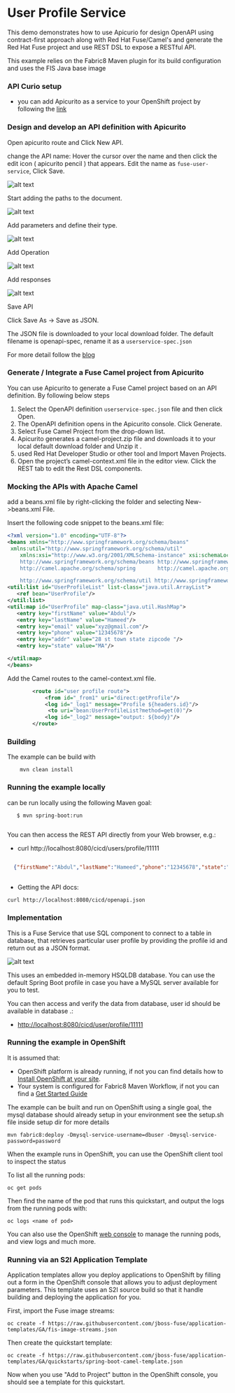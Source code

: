 
# User Profile Service

This demo demonstrates how to use Apicurio for design OpenAPI using contract-first approach along with Red Hat Fuse/Camel's and generate the Red Hat Fuse project and use REST DSL to expose a RESTful API.

This example relies on the Fabric8 Maven plugin for its build configuration and uses the FIS Java base image

### API Curio setup 

- you can add Apicurito as a service to your OpenShift project by following the [link](/setup/adding_apicurito_as_a_service_ocp.md)
  
### Design and develop an API definition with Apicurito

Open apicurito route and Click New API.
                             
change the API name: Hover the cursor over the name and then click the edit icon (  apicurito pencil ) that appears.
Edit the name as ```fuse-user-service```, Click Save.                             

 ![alt text](../images/user-newapi.png "Create the API (service)")

Start adding the paths to the document.

 ![alt text](../images/user-addpath.png "Add Path")


Add parameters and define their type.

 
  ![alt text](../images/user-addparams.png "Add parameters")

Add Operation

 ![alt text](../images/user-operation.png "Add Operation")


Add responses

 ![alt text](../images/user-response.png "Add responses")


Save API 
  
Click Save As → Save as JSON.

The JSON file is downloaded to your local download folder. The default filename is openapi-spec, rename it as a ``userservice-spec.json``

For more detail follow the [blog](https://access.redhat.com/documentation/en-us/red_hat_fuse/7.2/html-single/designing_apis_with_apicurito/index#p_creating_api_create-api-definition)

###  Generate / Integrate a Fuse Camel project from Apicurito

You can use Apicurito to generate a Fuse Camel project based on an API definition. By following below steps

1. Select the OpenAPI definition ```userservice-spec.json``` file and then click Open.  
2. The OpenAPI definition opens in the Apicurito console. Click Generate.
2. Select Fuse Camel Project from the drop-down list.
3. Apicurito generates a camel-project.zip file and downloads it to your local default download folder and Unzip it .
4. used Red Hat Developer Studio or other tool and Import  Maven Projects.
5. Open the project’s camel-context.xml file in the editor view. Click the REST tab to edit the Rest DSL components.


### Mocking the APIs with Apache Camel

add a beans.xml file by right-clicking the folder and selecting New->beans.xml File.

Insert the following code snippet to the beans.xml file:

```xml
<?xml version="1.0" encoding="UTF-8"?>
<beans xmlns="http://www.springframework.org/schema/beans"
 xmlns:util="http://www.springframework.org/schema/util"
    xmlns:xsi="http://www.w3.org/2001/XMLSchema-instance" xsi:schemaLocation="        
    http://www.springframework.org/schema/beans http://www.springframework.org/schema/beans/spring-beans.xsd        
    http://camel.apache.org/schema/spring       http://camel.apache.org/schema/spring/camel-spring.xsd

    http://www.springframework.org/schema/util http://www.springframework.org/schema/util/spring-util.xsd">
<util:list id="UserProfileList" list-class="java.util.ArrayList">
   <ref bean="UserProfile"/>
</util:list>
<util:map id="UserProfile" map-class="java.util.HashMap">
   <entry key="firstName" value="Abdul"/>
   <entry key="lastName" value="Hameed"/>
   <entry key="email" value="xyz@gmail.com"/>
   <entry key="phone" value="12345678"/>
   <entry key="addr" value="28 st town state zipcode "/>
   <entry key="state" value="MA"/>

</util:map>
</beans>
```

Add the Camel routes to the camel-context.xml file.

```xml
        <route id="user profile route">
            <from id="_from1" uri="direct:getProfile"/>
            <log id="_log1" message="Profile ${headers.id}"/>
             <to uri="bean:UserProfileList?method=get(0)"/>
            <log id="_log2" message="output: ${body}"/>
        </route>
```

        

### Building

The example can be build with

```
    mvn clean install

 ```
    
    
### Running the example locally


can be run locally using the following Maven goal:

```
   $ mvn spring-boot:run
    
```
You can then access the REST API directly from your Web browser, e.g.:

   -  curl http://localhost:8080/cicd/users/profile/11111
   
 ```json
   
   {"firstName":"Abdul","lastName":"Hameed","phone":"12345678","state":"MA","addr":"28 st town state zipcode ","email":"xyz@gmail.com"}
   
 ```
  
   - Getting the API docs:
     
    curl http://localhost:8080/cicd/openapi.json
    
### Implementation 
        

This is a Fuse Service that use SQL component to connect to a table in database, that retrieves particular user profile by providing the profile id and return out as a JSON format.

  ![alt text](../images/service1.png "Fuse Service 1")



This uses an embedded in-memory HSQLDB database. You can use the default Spring Boot profile in case you have a MySQL server available for you to test.

You can then access and verify the data from database, user id should be available in database .:


- <http://localhost:8080/cicd/user/profile/11111>   

### Running the example in OpenShift

It is assumed that:
- OpenShift platform is already running, if not you can find details how to [Install OpenShift at your site](https://docs.openshift.com/container-platform/3.3/install_config/index.html).
- Your system is configured for Fabric8 Maven Workflow, if not you can find a [Get Started Guide](https://access.redhat.com/documentation/en/red-hat-jboss-middleware-for-openshift/3/single/red-hat-jboss-fuse-integration-services-20-for-openshift/)

The example can be built and run on OpenShift using a single goal, the mysql database should already setup in your environment see the setup.sh file inside setup dir for more details

   ```
   mvn fabric8:deploy -Dmysql-service-username=dbuser -Dmysql-service-password=password
  ```

When the example runs in OpenShift, you can use the OpenShift client tool to inspect the status

To list all the running pods:

    oc get pods

Then find the name of the pod that runs this quickstart, and output the logs from the running pods with:

    oc logs <name of pod>

You can also use the OpenShift [web console](https://docs.openshift.com/container-platform/3.3/getting_started/developers_console.html#developers-console-video) to manage the
running pods, and view logs and much more.

### Running via an S2I Application Template

Application templates allow you deploy applications to OpenShift by filling out a form in the OpenShift console that allows you to adjust deployment parameters.  This template uses an S2I source build so that it handle building and deploying the application for you.

First, import the Fuse image streams:

    oc create -f https://raw.githubusercontent.com/jboss-fuse/application-templates/GA/fis-image-streams.json

Then create the quickstart template:

    oc create -f https://raw.githubusercontent.com/jboss-fuse/application-templates/GA/quickstarts/spring-boot-camel-template.json

Now when you use "Add to Project" button in the OpenShift console, you should see a template for this quickstart. 

